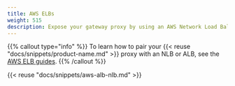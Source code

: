 ```yaml
---
title: AWS ELBs
weight: 515
description: Expose your gateway proxy by using an AWS Network Load Balancer (NLB) or Application Load Balancer (ALB).
---
```


{{% callout type="info" %}}
To learn how to pair your {{< reuse "docs/snippets/product-name.md" >}} proxy with an NLB or ALB, see the [AWS ELB guides](/docs/setup/customize/aws-elb/). 
{{% /callout %}}

{{< reuse "docs/snippets/aws-alb-nlb.md" >}}